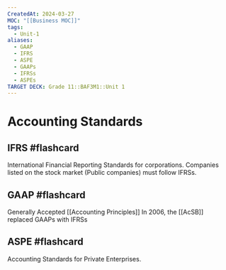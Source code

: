 ```yaml
---
CreatedAt: 2024-03-27
MOC: "[[Business MOC]]"
tags:
  - Unit-1
aliases:
  - GAAP
  - IFRS
  - ASPE
  - GAAPs
  - IFRSs
  - ASPEs
TARGET DECK: Grade 11::BAF3M1::Unit 1
---
```

# Accounting Standards

## IFRS #flashcard 
International Financial Reporting Standards for corporations.
Companies listed on the stock market (Public companies) must follow IFRSs.
<!--ID: 1718216451605-->


## GAAP #flashcard 
Generally Accepted [[Accounting Principles]]
In 2006, the [[AcSB]] replaced GAAPs with IFRSs
<!--ID: 1718216451624-->


## ASPE #flashcard 
Accounting Standards for Private Enterprises.
<!--ID: 1718216451628-->


